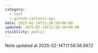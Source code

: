 ```yaml
---
category:
  - test
  - github-contents-api
date: 2025-02-14T11:58:56+00:00
updated: 2025-02-14T11:58:56+00:00
visibility: public
---
```


Note updated at 2025-02-14T11:58:56.587Z